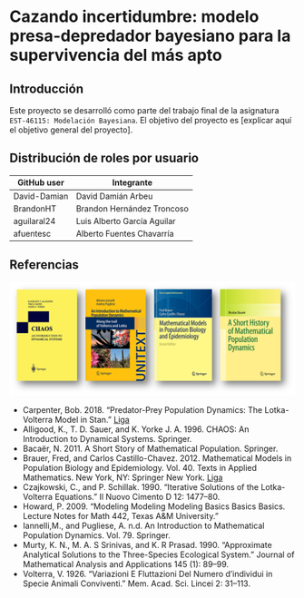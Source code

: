 # Cazando incertidumbre: modelo presa-depredador bayesiano para la supervivencia del más apto

## Introducción

Este proyecto se desarrolló como parte del trabajo final de la asignatura `EST-46115: Modelación Bayesiana`. 
El objetivo del proyecto es [explicar aquí el objetivo general del proyecto].

## Distribución de roles por usuario

| GitHub user  | Integrante                 |
|--------------|----------------------------|
| David-Damian |David Damián Arbeu          |  
| BrandonHT    |Brandon Hernández Troncoso  | 
| aguilaral24  |Luis Alberto García Aguilar | 
| afuentesc    |Alberto Fuentes Chavarría   | 




## Referencias
![](imagenes/referencias.png)

- Carpenter, Bob. 2018. “Predator-Prey Population Dynamics: The Lotka-Volterra Model in Stan.” [Liga](https://mc-stan.org/users/documentation/case-studies/lotka-volterra-predator-prey.html)
- Alligood, K., T. D. Sauer, and K. Yorke J. A. 1996. CHAOS: An Introduction to Dynamical Systems. Springer.
- Bacaër, N. 2011. A Short Story of Mathematical Population. Springer.
- Brauer, Fred, and Carlos Castillo-Chavez. 2012. Mathematical Models in Population Biology and Epidemiology. Vol. 40. Texts in Applied Mathematics. New York, NY: Springer New York. [Liga](https://doi.org/10.1007/978-1-4614-1686-9)
- Czajkowski, C., and P. Schillak. 1990. “Iterative Solutions of the Lotka-Volterra Equations.” Il Nuovo Cimento D 12: 1477–80.
- Howard, P. 2009. “Modeling Modeling Modeling Basics Basics Basics. Lecture Notes for Math 442, Texas A&M University.”
- Iannelli,M., and Pugliese, A. n.d. An Introduction to Mathematical Population Dynamics. Vol. 79. Springer.
- Murty, K. N., M. A. S Srinivas, and K. R Prasad. 1990. “Approximate Analytical Solutions to the Three-Species Ecological System.” Journal of Mathematical Analysis and Applications 145 (1): 89–99.
- Volterra, V. 1926. “Variazioni E Fluttazioni Del Numero d’individui in Specie Animali Conviventi.” Mem. Acad. Sci. Lincei 2: 31–113.
